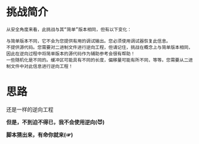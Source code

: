 # 挑战简介 
```
从安全角度来看，此挑战与其“简单”版本相同，但有以下变化：

与简单版本不同，它不会为您提供有用的调试输出。您必须使用调试器恢复此信息。
不提供源代码。您需要对二进制文件进行逆向工程，但请记住，挑战在概念上与简单版本相同，因此在逆向过程中将简单版本的源代码作为辅助参考会很有帮助！
一些随机化是不同的。缓冲区可能具有不同的长度，偏移量可能有所不同，等等。您需要从二进制文件中对此信息进行逆向工程！
```

# 思路
还是一样的逆向工程  

**但是，不到迫不得已，我不会使用逆向(😈)**

**脚本猜出来，有命你就来(☞)**
